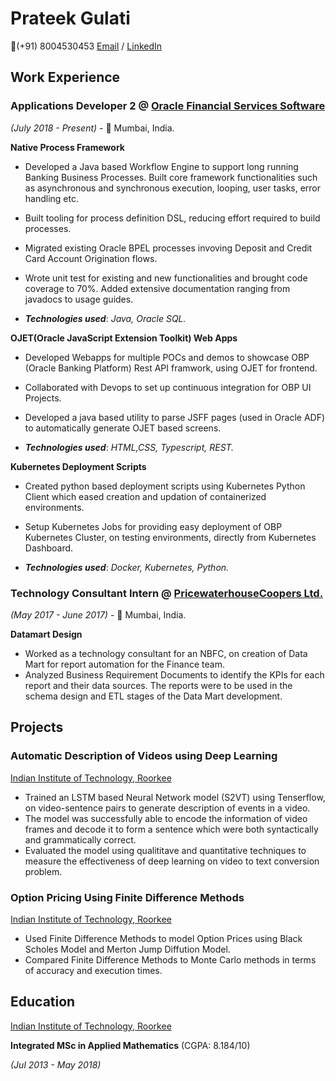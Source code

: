 # Prateek Gulati

📱(+91) 8004530453
[Email](mailto:prateekgulati25@live.com) / [LinkedIn](https://www.linkedin.com/in/prateek-gulati-2b282b89/)  


## Work Experience
### **Applications Developer 2** @ [Oracle Financial Services Software](https://www.oracle.com/in/industries/financial-services/)  
_(July 2018 - Present)_ - 📍 Mumbai, India.

**Native Process Framework** 
- Developed a Java based Workflow Engine to support long running Banking Business Processes. Built core framework functionalities such as asynchronous and synchronous execution, looping, user tasks, error handling etc. 
- Built tooling for process definition DSL, reducing effort required to build processes. 
- Migrated existing Oracle BPEL processes invoving Deposit and Credit Card Account Origination flows. 
- Wrote unit test for existing and new functionalities and brought code coverage to 70%. Added extensive documentation ranging from javadocs to usage guides. 

- **_Technologies used_**: *Java, Oracle SQL.*

**OJET\(Oracle JavaScript Extension Toolkit) Web Apps**
 - Developed Webapps for multiple POCs and demos to showcase OBP (Oracle Banking Platform) Rest API framwork, using OJET for frontend.
 - Collaborated with Devops to set up continuous integration for OBP UI Projects.
 - Developed a java based utility to parse JSFF pages (used in Oracle ADF) to automatically generate OJET based screens.

- **_Technologies used_**:  *HTML,CSS, Typescript, REST.*

**Kubernetes Deployment Scripts**
- Created python based deployment scripts using Kubernetes Python Client which eased creation and updation of containerized environments.
- Setup Kubernetes Jobs for providing easy deployment of OBP Kubernetes Cluster, on testing environments, directly from Kubernetes Dashboard.

- **_Technologies used_**: *Docker, Kubernetes, Python.*


### **Technology Consultant Intern** @ [PricewaterhouseCoopers Ltd.](https://www.pwc.in/) 
*(May 2017 - June 2017)* - 📍 Mumbai, India.

**Datamart Design**
- Worked as a technology consultant for an NBFC, on creation of Data Mart for report automation for the Finance team.
- Analyzed Business Requirement Documents to identify the KPIs for each report and their data sources. The reports were to be used in the schema design and ETL stages of the Data Mart development.

## Projects

### Automatic Description of Videos using Deep Learning
[Indian Institute of Technology, Roorkee](https://www.iitr.ac.in/)

- Trained an LSTM based Neural Network model (S2VT) using Tenserflow, on video-sentence pairs to generate description of events in a video.  
- The model was successfully able to encode the information of video frames and decode it to form a sentence which were both syntactically and grammatically correct.
- Evaluated the model using qualititave and quantitative techniques to measure the effectiveness of deep learning on video to text conversion problem.

### Option Pricing Using Finite Difference Methods
[Indian Institute of Technology, Roorkee](https://www.iitr.ac.in/)
- Used Finite Difference Methods to model Option Prices using Black Scholes Model and Merton Jump Diffution Model. 
- Compared Finite Difference Methods to Monte Carlo methods in terms of accuracy and execution times.

## Education 

[Indian Institute of Technology, Roorkee](https://www.iitr.ac.in/)

**Integrated MSc in Applied Mathematics** (CGPA: 8.184/10)

*(Jul 2013 - May 2018)*

